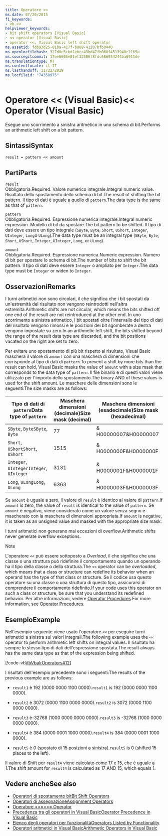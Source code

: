 ```yaml
---
title: Operatore <<
ms.date: 07/20/2015
f1_keywords:
- vb.<<
helpviewer_keywords:
- bit shift operators [Visual Basic]
- << operator [Visual Basic]
- operator <<, Visual Basic left shift operator
ms.assetid: fdb93d25-81ba-417f-b808-41207bfb8440
ms.openlocfilehash: 327d0e5cbd1ebcc43bd47fb068f4513940c2165a
ms.sourcegitcommit: 17ee6605e01ef32506f8fdc686954244ba6911de
ms.translationtype: MT
ms.contentlocale: it-IT
ms.lasthandoff: 11/22/2019
ms.locfileid: "74350975"
---
```

# <a name="-operator-visual-basic"></a><span data-ttu-id="b1326-102">Operatore \<\< (Visual Basic)</span><span class="sxs-lookup"><span data-stu-id="b1326-102">\<\< Operator (Visual Basic)</span></span>
<span data-ttu-id="b1326-103">Esegue uno scorrimento a sinistra aritmetico in uno schema di bit.</span><span class="sxs-lookup"><span data-stu-id="b1326-103">Performs an arithmetic left shift on a bit pattern.</span></span>  
  
## <a name="syntax"></a><span data-ttu-id="b1326-104">Sintassi</span><span class="sxs-lookup"><span data-stu-id="b1326-104">Syntax</span></span>  
  
```vb  
result = pattern << amount  
```  
  
## <a name="parts"></a><span data-ttu-id="b1326-105">Parti</span><span class="sxs-lookup"><span data-stu-id="b1326-105">Parts</span></span>  
 `result`  
 <span data-ttu-id="b1326-106">Obbligatoria.</span><span class="sxs-lookup"><span data-stu-id="b1326-106">Required.</span></span> <span data-ttu-id="b1326-107">Valore numerico integrale.</span><span class="sxs-lookup"><span data-stu-id="b1326-107">Integral numeric value.</span></span> <span data-ttu-id="b1326-108">Risultato dello spostamento dello schema di bit.</span><span class="sxs-lookup"><span data-stu-id="b1326-108">The result of shifting the bit pattern.</span></span> <span data-ttu-id="b1326-109">Il tipo di dati è uguale a quello di `pattern`.</span><span class="sxs-lookup"><span data-stu-id="b1326-109">The data type is the same as that of `pattern`.</span></span>  
  
 `pattern`  
 <span data-ttu-id="b1326-110">Obbligatoria.</span><span class="sxs-lookup"><span data-stu-id="b1326-110">Required.</span></span> <span data-ttu-id="b1326-111">Espressione numerica integrale.</span><span class="sxs-lookup"><span data-stu-id="b1326-111">Integral numeric expression.</span></span> <span data-ttu-id="b1326-112">Modello di bit da spostare.</span><span class="sxs-lookup"><span data-stu-id="b1326-112">The bit pattern to be shifted.</span></span> <span data-ttu-id="b1326-113">Il tipo di dati deve essere un tipo integrale (`SByte`, `Byte`, `Short`, `UShort`, `Integer`, `UInteger`, `Long`o `ULong`).</span><span class="sxs-lookup"><span data-stu-id="b1326-113">The data type must be an integral type (`SByte`, `Byte`, `Short`, `UShort`, `Integer`, `UInteger`, `Long`, or `ULong`).</span></span>  
  
 `amount`  
 <span data-ttu-id="b1326-114">Obbligatoria.</span><span class="sxs-lookup"><span data-stu-id="b1326-114">Required.</span></span> <span data-ttu-id="b1326-115">Espressione numerica.</span><span class="sxs-lookup"><span data-stu-id="b1326-115">Numeric expression.</span></span> <span data-ttu-id="b1326-116">Numero di bit per spostare lo schema di bit.</span><span class="sxs-lookup"><span data-stu-id="b1326-116">The number of bits to shift the bit pattern.</span></span> <span data-ttu-id="b1326-117">Il tipo di dati deve essere `Integer` o ampliato per `Integer`.</span><span class="sxs-lookup"><span data-stu-id="b1326-117">The data type must be `Integer` or widen to `Integer`.</span></span>  
  
## <a name="remarks"></a><span data-ttu-id="b1326-118">Osservazioni</span><span class="sxs-lookup"><span data-stu-id="b1326-118">Remarks</span></span>  
 <span data-ttu-id="b1326-119">I turni aritmetici non sono circolari, il che significa che i bit spostati da un'estremità del risultato non vengono reintrodotti nell'altra estremità.</span><span class="sxs-lookup"><span data-stu-id="b1326-119">Arithmetic shifts are not circular, which means the bits shifted off one end of the result are not reintroduced at the other end.</span></span> <span data-ttu-id="b1326-120">In uno scorrimento a sinistra aritmetico, i bit spostati oltre l'intervallo del tipo di dati del risultato vengono rimossi e le posizioni dei bit sgomberate a destra vengono impostate su zero.</span><span class="sxs-lookup"><span data-stu-id="b1326-120">In an arithmetic left shift, the bits shifted beyond the range of the result data type are discarded, and the bit positions vacated on the right are set to zero.</span></span>  
  
 <span data-ttu-id="b1326-121">Per evitare uno spostamento di più bit rispetto al risultato, Visual Basic maschera il valore di `amount` con una maschera di dimensioni che corrisponde al tipo di dati di `pattern`.</span><span class="sxs-lookup"><span data-stu-id="b1326-121">To prevent a shift by more bits than the result can hold, Visual Basic masks the value of `amount` with a size mask that corresponds to the data type of `pattern`.</span></span> <span data-ttu-id="b1326-122">Il file binario e di questi valori viene utilizzato per l'importo dello spostamento.</span><span class="sxs-lookup"><span data-stu-id="b1326-122">The binary AND of these values is used for the shift amount.</span></span> <span data-ttu-id="b1326-123">Le maschere delle dimensioni sono le seguenti:</span><span class="sxs-lookup"><span data-stu-id="b1326-123">The size masks are as follows:</span></span>  
  
|<span data-ttu-id="b1326-124">Tipo di dati di `pattern`</span><span class="sxs-lookup"><span data-stu-id="b1326-124">Data type of `pattern`</span></span>|<span data-ttu-id="b1326-125">Maschera dimensioni (decimale)</span><span class="sxs-lookup"><span data-stu-id="b1326-125">Size mask (decimal)</span></span>|<span data-ttu-id="b1326-126">Maschera dimensioni (esadecimale)</span><span class="sxs-lookup"><span data-stu-id="b1326-126">Size mask (hexadecimal)</span></span>|  
|----------------------------|---------------------------|-------------------------------|  
|<span data-ttu-id="b1326-127">`SByte`, `Byte`</span><span class="sxs-lookup"><span data-stu-id="b1326-127">`SByte`, `Byte`</span></span>|<span data-ttu-id="b1326-128">7</span><span class="sxs-lookup"><span data-stu-id="b1326-128">7</span></span>|<span data-ttu-id="b1326-129">& H00000007</span><span class="sxs-lookup"><span data-stu-id="b1326-129">&H00000007</span></span>|  
|<span data-ttu-id="b1326-130">`Short`, `UShort`</span><span class="sxs-lookup"><span data-stu-id="b1326-130">`Short`, `UShort`</span></span>|<span data-ttu-id="b1326-131">15</span><span class="sxs-lookup"><span data-stu-id="b1326-131">15</span></span>|<span data-ttu-id="b1326-132">& H0000000F</span><span class="sxs-lookup"><span data-stu-id="b1326-132">&H0000000F</span></span>|  
|<span data-ttu-id="b1326-133">`Integer`, `UInteger`</span><span class="sxs-lookup"><span data-stu-id="b1326-133">`Integer`, `UInteger`</span></span>|<span data-ttu-id="b1326-134">31</span><span class="sxs-lookup"><span data-stu-id="b1326-134">31</span></span>|<span data-ttu-id="b1326-135">& H0000001F</span><span class="sxs-lookup"><span data-stu-id="b1326-135">&H0000001F</span></span>|  
|<span data-ttu-id="b1326-136">`Long`, `ULong`</span><span class="sxs-lookup"><span data-stu-id="b1326-136">`Long`, `ULong`</span></span>|<span data-ttu-id="b1326-137">63</span><span class="sxs-lookup"><span data-stu-id="b1326-137">63</span></span>|<span data-ttu-id="b1326-138">& H0000003F</span><span class="sxs-lookup"><span data-stu-id="b1326-138">&H0000003F</span></span>|  
  
 <span data-ttu-id="b1326-139">Se `amount` è uguale a zero, il valore di `result` è identico al valore di `pattern`.</span><span class="sxs-lookup"><span data-stu-id="b1326-139">If `amount` is zero, the value of `result` is identical to the value of `pattern`.</span></span> <span data-ttu-id="b1326-140">Se `amount` è negativo, viene considerato come un valore senza segno e mascherato con la maschera di dimensioni appropriata.</span><span class="sxs-lookup"><span data-stu-id="b1326-140">If `amount` is negative, it is taken as an unsigned value and masked with the appropriate size mask.</span></span>  
  
 <span data-ttu-id="b1326-141">I turni aritmetici non generano mai eccezioni di overflow.</span><span class="sxs-lookup"><span data-stu-id="b1326-141">Arithmetic shifts never generate overflow exceptions.</span></span>  
  
> [!NOTE]
> <span data-ttu-id="b1326-142">L'operatore `<<` può essere sottoposto a *Overload*, il che significa che una classe o una struttura può ridefinire il comportamento quando un operando ha il tipo della classe o della struttura.</span><span class="sxs-lookup"><span data-stu-id="b1326-142">The `<<` operator can be *overloaded*, which means that a class or structure can redefine its behavior when an operand has the type of that class or structure.</span></span> <span data-ttu-id="b1326-143">Se il codice usa questo operatore su una classe o una struttura di questo tipo, assicurarsi di comprendere il comportamento ridefinito.</span><span class="sxs-lookup"><span data-stu-id="b1326-143">If your code uses this operator on such a class or structure, be sure that you understand its redefined behavior.</span></span> <span data-ttu-id="b1326-144">Per altre informazioni, vedere [Operator Procedures](../../../visual-basic/programming-guide/language-features/procedures/operator-procedures.md).</span><span class="sxs-lookup"><span data-stu-id="b1326-144">For more information, see [Operator Procedures](../../../visual-basic/programming-guide/language-features/procedures/operator-procedures.md).</span></span>  
  
## <a name="example"></a><span data-ttu-id="b1326-145">Esempio</span><span class="sxs-lookup"><span data-stu-id="b1326-145">Example</span></span>  
 <span data-ttu-id="b1326-146">Nell'esempio seguente viene usato l'operatore `<<` per eseguire turni aritmetici a sinistra sui valori integrali.</span><span class="sxs-lookup"><span data-stu-id="b1326-146">The following example uses the `<<` operator to perform arithmetic left shifts on integral values.</span></span> <span data-ttu-id="b1326-147">Il risultato ha sempre lo stesso tipo di dati dell'espressione spostata.</span><span class="sxs-lookup"><span data-stu-id="b1326-147">The result always has the same data type as that of the expression being shifted.</span></span>  
  
 [!code-vb[VbVbalrOperators#12](~/samples/snippets/visualbasic/VS_Snippets_VBCSharp/VbVbalrOperators/VB/Class1.vb#12)]  
  
 <span data-ttu-id="b1326-148">I risultati dell'esempio precedente sono i seguenti:</span><span class="sxs-lookup"><span data-stu-id="b1326-148">The results of the previous example are as follows:</span></span>  
  
- <span data-ttu-id="b1326-149">`result1` è 192 (0000 0000 1100 0000).</span><span class="sxs-lookup"><span data-stu-id="b1326-149">`result1` is 192 (0000 0000 1100 0000).</span></span>  
  
- <span data-ttu-id="b1326-150">`result2` è 3072 (0000 1100 0000 0000).</span><span class="sxs-lookup"><span data-stu-id="b1326-150">`result2` is 3072 (0000 1100 0000 0000).</span></span>  
  
- <span data-ttu-id="b1326-151">`result3` è-32768 (1000 0000 0000 0000).</span><span class="sxs-lookup"><span data-stu-id="b1326-151">`result3` is -32768 (1000 0000 0000 0000).</span></span>  
  
- <span data-ttu-id="b1326-152">`result4` è 384 (0000 0001 1000 0000).</span><span class="sxs-lookup"><span data-stu-id="b1326-152">`result4` is 384 (0000 0001 1000 0000).</span></span>  
  
- <span data-ttu-id="b1326-153">`result5` è 0 (spostato di 15 posizioni a sinistra).</span><span class="sxs-lookup"><span data-stu-id="b1326-153">`result5` is 0 (shifted 15 places to the left).</span></span>  
  
 <span data-ttu-id="b1326-154">Il valore di Shift per `result4` viene calcolato come 17 e 15, che è uguale a 1.</span><span class="sxs-lookup"><span data-stu-id="b1326-154">The shift amount for `result4` is calculated as 17 AND 15, which equals 1.</span></span>  
  
## <a name="see-also"></a><span data-ttu-id="b1326-155">Vedere anche</span><span class="sxs-lookup"><span data-stu-id="b1326-155">See also</span></span>

- [<span data-ttu-id="b1326-156">Operatori di spostamento bit</span><span class="sxs-lookup"><span data-stu-id="b1326-156">Bit Shift Operators</span></span>](../../../visual-basic/language-reference/operators/bit-shift-operators.md)
- [<span data-ttu-id="b1326-157">Operatori di assegnazione</span><span class="sxs-lookup"><span data-stu-id="b1326-157">Assignment Operators</span></span>](../../../visual-basic/language-reference/operators/assignment-operators.md)
- [<span data-ttu-id="b1326-158">Operatore <<=</span><span class="sxs-lookup"><span data-stu-id="b1326-158"><<= Operator</span></span>](../../../visual-basic/language-reference/operators/left-shift-assignment-operator.md)
- [<span data-ttu-id="b1326-159">Precedenza tra gli operatori in Visual Basic</span><span class="sxs-lookup"><span data-stu-id="b1326-159">Operator Precedence in Visual Basic</span></span>](../../../visual-basic/language-reference/operators/operator-precedence.md)
- [<span data-ttu-id="b1326-160">Elenco degli operatori per funzionalità</span><span class="sxs-lookup"><span data-stu-id="b1326-160">Operators Listed by Functionality</span></span>](../../../visual-basic/language-reference/operators/operators-listed-by-functionality.md)
- [<span data-ttu-id="b1326-161">Operatori aritmetici in Visual Basic</span><span class="sxs-lookup"><span data-stu-id="b1326-161">Arithmetic Operators in Visual Basic</span></span>](../../../visual-basic/programming-guide/language-features/operators-and-expressions/arithmetic-operators.md)
